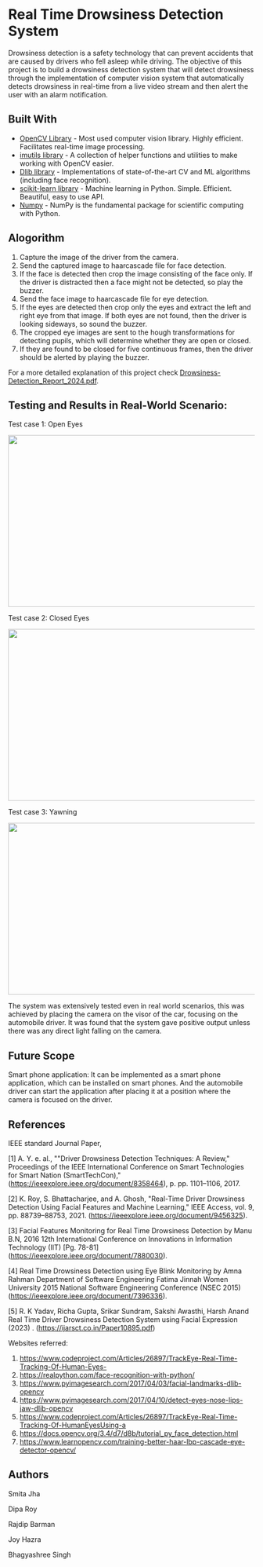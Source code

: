 # Real Time Drowsiness Detection System

Drowsiness detection is a safety technology that can prevent accidents that are caused by drivers who fell asleep while driving. The objective of this project is to build a drowsiness detection system that will detect drowsiness through the implementation of computer vision system that automatically detects drowsiness in real-time from a live video stream and then alert the user with an alarm notification.

## Built With

* [OpenCV Library](https://opencv.org/) - Most used computer vision library. Highly efficient. Facilitates real-time image processing.
* [imutils library](https://github.com/jrosebr1/imutils) -  A collection of helper functions and utilities to make working with OpenCV easier.
* [Dlib library](http://dlib.net/) - Implementations of state-of-the-art CV and ML algorithms (including face recognition).
* [scikit-learn library](https://scikit-learn.org/stable/) - Machine learning in Python. Simple. Efficient. Beautiful, easy to use API.
* [Numpy](http://www.numpy.org/) - NumPy is the fundamental package for scientific computing with Python. 

## Alogorithm

1. Capture the image of the driver from the camera.
2. Send the captured image to haarcascade file for face detection.
3. If the face is detected then crop the image consisting of the face only. If the driver is distracted then a face might not be detected, so play the buzzer.
4. Send the face image to haarcascade file for eye detection.
5. If the eyes are detected then crop only the eyes and extract the left and right eye from that image. If both eyes are not found, then the driver is looking sideways, so sound the buzzer.
6. The cropped eye images are sent to the hough transformations for detecting pupils, which will determine whether they are open or closed.
7. If they are found to be closed for five continuous frames, then the driver should be alerted by playing the buzzer.

For a more detailed explanation of this project check [Drowsiness-Detection_Report_2024.pdf](https://github.com/DIPA2410/Drowsiness-Detection-System/blob/main/Real-Time-Drowsiness-Detection-System-main/Drowsiness-Detection_Report_2024.pdf).

## Testing and Results in Real-World Scenario:

Test case 1: Open Eyes 

<p align="center">
<img width="600" height="350" src="[https://github.com/user-attachments/assets/ee2bb23f-2614-4590-9bd3-4fc0dfe0e261](https://github.com/user-attachments/assets/776c3682-1ece-45f1-9f50-70efc9267195)">
</p>
                                  
Test case 2: Closed Eyes

<p align="center">
<img width="600" height="350" src="[https://github.com/user-attachments/assets/4b332d85-c02a-4674-b52e-0a13bc75024b](https://github.com/user-attachments/assets/623f50be-4b26-441e-abd6-eb7002b218e6)">
</p>
                                                               
Test case 3: Yawning     
                                   
<p align="center">
<img width="600" height="350" src="[https://github.com/user-attachments/assets/7cf2457f-00bc-47d7-863b-60f246c12c45](https://github.com/user-attachments/assets/ab5c369a-e40a-4218-985e-e26e547b36e8)">
</p>

The system was extensively tested even in real world scenarios, this was achieved by placing the camera on the visor of the car, focusing on the automobile driver. It was found that the system gave positive output unless there was any direct light falling on the camera.       

## Future Scope

Smart phone application: It can be implemented as a smart phone application, which can be installed on smart phones. And the automobile driver can start the application after placing it at a position where the camera is focused on the driver.

## References

IEEE standard Journal Paper,

[1] A. Y. e. al., ""Driver Drowsiness Detection Techniques: A Review," Proceedings of the IEEE International Conference on Smart Technologies for Smart Nation (SmartTechCon)," (https://ieeexplore.ieee.org/document/8358464), p. pp. 1101–1106, 2017. 

[2] K. Roy, S. Bhattacharjee, and A. Ghosh, "Real-Time Driver Drowsiness Detection Using Facial Features and Machine Learning," IEEE Access, vol. 9, pp. 88739–88753, 2021. (https://ieeexplore.ieee.org/document/9456325). 

[3] Facial Features Monitoring for Real Time Drowsiness Detection by Manu B.N, 2016 12th International Conference on Innovations in Information Technology (IIT) [Pg. 78-81] (https://ieeexplore.ieee.org/document/7880030). 

[4] Real Time Drowsiness Detection using Eye Blink Monitoring by Amna Rahman Department of Software Engineering Fatima Jinnah Women University 2015 National Software Engineering Conference (NSEC 2015) (https://ieeexplore.ieee.org/document/7396336). 

[5] R. K Yadav, Richa Gupta, Srikar Sundram, Sakshi Awasthi, Harsh Anand Real Time Driver Drowsiness Detection System using Facial Expression (2023) . (https://ijarsct.co.in/Paper10895.pdf)

Websites referred:

1.	https://www.codeproject.com/Articles/26897/TrackEye-Real-Time-Tracking-Of-Human-Eyes-
2.	https://realpython.com/face-recognition-with-python/
3.	https://www.pyimagesearch.com/2017/04/03/facial-landmarks-dlib-opencv
4.	https://www.pyimagesearch.com/2017/04/10/detect-eyes-nose-lips-jaw-dlib-opencv
5.	https://www.codeproject.com/Articles/26897/TrackEye-Real-Time-Tracking-Of-HumanEyesUsing-a
6.	https://docs.opencv.org/3.4/d7/d8b/tutorial_py_face_detection.html
7.	https://www.learnopencv.com/training-better-haar-lbp-cascade-eye-detector-opencv/

## Authors

<p> Smita Jha </p> 
<p> Dipa Roy </p>
<p> Rajdip Barman </p>
<p> Joy Hazra </p>
<p> Bhagyashree Singh </p>
